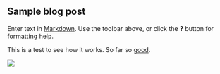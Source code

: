 ## Sample blog post

Enter text in [Markdown](http://daringfireball.net/projects/markdown/). Use the toolbar above, or click the **?** button for formatting help.

This is a test to see how it works. So far so [good](http://google.com).

![](//smokey-the-bear.jpg)